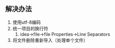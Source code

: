 ## 解决办法
1. 使用utf-8编码
2. 统一项目的换行符
   1. idea->file->file Properties->Line Separators
3. 将文件删除重新导入（处理单个文件）